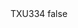 <?xml version="1.0" encoding="UTF-8"?>
<CustomMetadata xmlns="http://soap.sforce.com/2006/04/metadata">
    <label>TXU334</label>
    <protected>false</protected>
</CustomMetadata>
